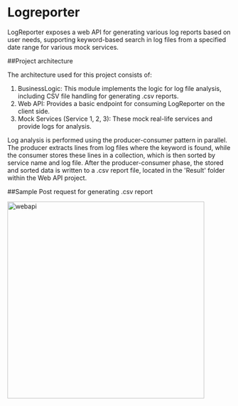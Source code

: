 # Logreporter
LogReporter exposes a web API for generating various log reports based on user needs, supporting keyword-based search in log files from a specified date range for various mock services.

##Project architecture

The architecture used for this project consists of:
1. BusinessLogic: This module implements the logic for log file analysis, including CSV file handling for generating .csv reports.
2. Web API: Provides a basic endpoint for consuming LogReporter on the client side.
3. Mock Services (Service 1, 2, 3): These mock real-life services and provide logs for analysis.

Log analysis is performed using the producer-consumer pattern in parallel. The producer extracts lines from log files where the keyword is found, while the consumer stores these lines in a collection, which is then sorted by service name and log file.
After the producer-consumer phase, the stored and sorted data is written to a .csv report file, located in the 'Result' folder within the Web API project.

##Sample Post request for generating .csv report

<img width="443" alt="webapi" src="https://github.com/NebojsaMarjanovic/LogReporter/assets/74599737/a382d329-0ae1-4e1c-933d-45ac24c76e36">


